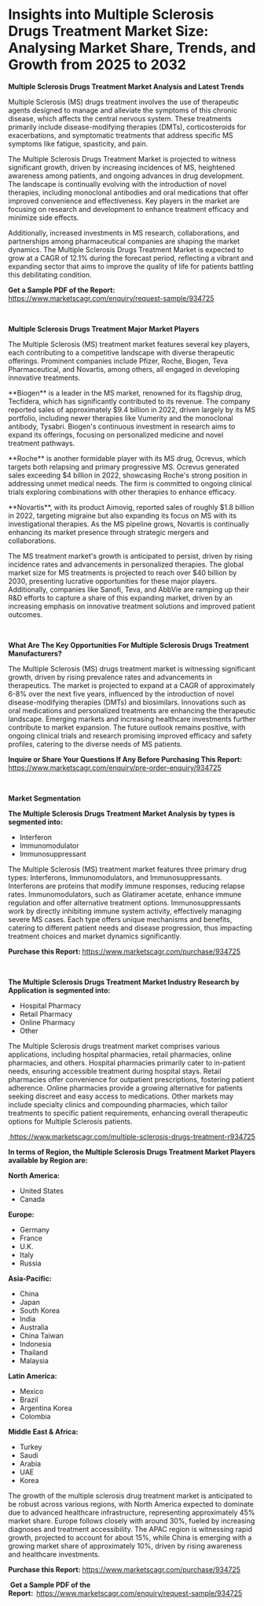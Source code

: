<p><h1>Insights into Multiple Sclerosis Drugs Treatment Market Size: Analysing Market Share, Trends, and Growth from 2025 to 2032</h1></p><p><strong>Multiple Sclerosis Drugs Treatment Market Analysis and Latest Trends</strong></p>
<p><p>Multiple Sclerosis (MS) drugs treatment involves the use of therapeutic agents designed to manage and alleviate the symptoms of this chronic disease, which affects the central nervous system. These treatments primarily include disease-modifying therapies (DMTs), corticosteroids for exacerbations, and symptomatic treatments that address specific MS symptoms like fatigue, spasticity, and pain.</p><p>The Multiple Sclerosis Drugs Treatment Market is projected to witness significant growth, driven by increasing incidences of MS, heightened awareness among patients, and ongoing advances in drug development. The landscape is continually evolving with the introduction of novel therapies, including monoclonal antibodies and oral medications that offer improved convenience and effectiveness. Key players in the market are focusing on research and development to enhance treatment efficacy and minimize side effects.</p><p>Additionally, increased investments in MS research, collaborations, and partnerships among pharmaceutical companies are shaping the market dynamics. The Multiple Sclerosis Drugs Treatment Market is expected to grow at a CAGR of 12.1% during the forecast period, reflecting a vibrant and expanding sector that aims to improve the quality of life for patients battling this debilitating condition.</p></p>
<p><strong>Get a Sample PDF of the Report:&nbsp;</strong> <a href="https://www.marketscagr.com/enquiry/request-sample/934725?utm_campaign=2648&utm_medium=2&utm_source=Github&utm_content=ia&utm_term=18042025&utm_id=multiple-sclerosis-drugs-treatment">https://www.marketscagr.com/enquiry/request-sample/934725</a></p>
<p>&nbsp;</p>
<p><strong>Multiple Sclerosis Drugs Treatment Major Market Players</strong></p>
<p><p>The Multiple Sclerosis (MS) treatment market features several key players, each contributing to a competitive landscape with diverse therapeutic offerings. Prominent companies include Pfizer, Roche, Biogen, Teva Pharmaceutical, and Novartis, among others, all engaged in developing innovative treatments.</p><p>**Biogen** is a leader in the MS market, renowned for its flagship drug, Tecfidera, which has significantly contributed to its revenue. The company reported sales of approximately $9.4 billion in 2022, driven largely by its MS portfolio, including newer therapies like Vumerity and the monoclonal antibody, Tysabri. Biogen's continuous investment in research aims to expand its offerings, focusing on personalized medicine and novel treatment pathways.</p><p>**Roche** is another formidable player with its MS drug, Ocrevus, which targets both relapsing and primary progressive MS. Ocrevus generated sales exceeding $4 billion in 2022, showcasing Roche's strong position in addressing unmet medical needs. The firm is committed to ongoing clinical trials exploring combinations with other therapies to enhance efficacy.</p><p>**Novartis**, with its product Aimovig, reported sales of roughly $1.8 billion in 2022, targeting migraine but also expanding its focus on MS with its investigational therapies. As the MS pipeline grows, Novartis is continually enhancing its market presence through strategic mergers and collaborations.</p><p>The MS treatment market's growth is anticipated to persist, driven by rising incidence rates and advancements in personalized therapies. The global market size for MS treatments is projected to reach over $40 billion by 2030, presenting lucrative opportunities for these major players. Additionally, companies like Sanofi, Teva, and AbbVie are ramping up their R&D efforts to capture a share of this expanding market, driven by an increasing emphasis on innovative treatment solutions and improved patient outcomes.</p></p>
<p>&nbsp;</p>
<p><strong>What Are The Key Opportunities For Multiple Sclerosis Drugs Treatment Manufacturers?</strong></p>
<p><p>The Multiple Sclerosis (MS) drugs treatment market is witnessing significant growth, driven by rising prevalence rates and advancements in therapeutics. The market is projected to expand at a CAGR of approximately 6-8% over the next five years, influenced by the introduction of novel disease-modifying therapies (DMTs) and biosimilars. Innovations such as oral medications and personalized treatments are enhancing the therapeutic landscape. Emerging markets and increasing healthcare investments further contribute to market expansion. The future outlook remains positive, with ongoing clinical trials and research promising improved efficacy and safety profiles, catering to the diverse needs of MS patients.</p></p>
<p><strong>Inquire or Share Your Questions If Any Before Purchasing This Report:</strong> <a href="https://www.marketscagr.com/enquiry/pre-order-enquiry/934725?utm_campaign=2648&utm_medium=2&utm_source=Github&utm_content=ia&utm_term=18042025&utm_id=multiple-sclerosis-drugs-treatment">https://www.marketscagr.com/enquiry/pre-order-enquiry/934725</a></p>
<p>&nbsp;</p>
<p><strong>Market Segmentation</strong></p>
<p><strong>The Multiple Sclerosis Drugs Treatment Market Analysis by types is segmented into:</strong></p>
<p><ul><li>Interferon</li><li>Immunomodulator</li><li>Immunosuppressant</li></ul></p>
<p><p>The Multiple Sclerosis (MS) treatment market features three primary drug types: Interferons, Immunomodulators, and Immunosuppressants. Interferons are proteins that modify immune responses, reducing relapse rates. Immunomodulators, such as Glatiramer acetate, enhance immune regulation and offer alternative treatment options. Immunosuppressants work by directly inhibiting immune system activity, effectively managing severe MS cases. Each type offers unique mechanisms and benefits, catering to different patient needs and disease progression, thus impacting treatment choices and market dynamics significantly.</p></p>
<p><strong>Purchase this Report:&nbsp;</strong><a href="https://www.marketscagr.com/purchase/934725?utm_campaign=2648&utm_medium=2&utm_source=Github&utm_content=ia&utm_term=18042025&utm_id=multiple-sclerosis-drugs-treatment">https://www.marketscagr.com/purchase/934725</a></p>
<p>&nbsp;</p>
<p><strong>The Multiple Sclerosis Drugs Treatment Market Industry Research by Application is segmented into:</strong></p>
<p><ul><li>Hospital Pharmacy</li><li>Retail Pharmacy</li><li>Online Pharmacy</li><li>Other</li></ul></p>
<p><p>The Multiple Sclerosis drugs treatment market comprises various applications, including hospital pharmacies, retail pharmacies, online pharmacies, and others. Hospital pharmacies primarily cater to in-patient needs, ensuring accessible treatment during hospital stays. Retail pharmacies offer convenience for outpatient prescriptions, fostering patient adherence. Online pharmacies provide a growing alternative for patients seeking discreet and easy access to medications. Other markets may include specialty clinics and compounding pharmacies, which tailor treatments to specific patient requirements, enhancing overall therapeutic options for Multiple Sclerosis patients.</p></p>
<p><a href="https://www.marketscagr.com/multiple-sclerosis-drugs-treatment-r934725?utm_campaign=2648&utm_medium=2&utm_source=Github&utm_content=ia&utm_term=18042025&utm_id=multiple-sclerosis-drugs-treatment">&nbsp;https://www.marketscagr.com/multiple-sclerosis-drugs-treatment-r934725</a></p>
<p><strong>In terms of Region, the Multiple Sclerosis Drugs Treatment Market Players available by Region are:</strong></p>
<p>
    <p> <strong> North America: </strong>
        <ul>
            <li>United States</li>
            <li>Canada</li>
        </ul>
        </p> 
    <p> <strong> Europe: </strong>
        <ul>
            <li>Germany</li>
            <li>France</li>
            <li>U.K.</li>
            <li>Italy</li>
            <li>Russia</li>
        </ul>
        </p> 
    <p> <strong> Asia-Pacific: </strong>
        <ul>
            <li>China</li>
            <li>Japan</li>
            <li>South Korea</li>
            <li>India</li>
            <li>Australia</li>
            <li>China Taiwan</li>
            <li>Indonesia</li>
            <li>Thailand</li>
            <li>Malaysia</li>
        </ul>
        </p> 
    <p> <strong> Latin America: </strong>
        <ul>
            <li>Mexico</li>
            <li>Brazil</li>
            <li>Argentina Korea</li>
            <li>Colombia</li>
        </ul>
        </p> 
    <p> <strong> Middle East & Africa: </strong>
        <ul>
            <li>Turkey</li>
            <li>Saudi</li>
            <li>Arabia</li>
            <li>UAE</li>
            <li>Korea</li>
        </ul>
    </p>
    </p>
<p><p>The growth of the multiple sclerosis drug treatment market is anticipated to be robust across various regions, with North America expected to dominate due to advanced healthcare infrastructure, representing approximately 45% market share. Europe follows closely with around 30%, fueled by increasing diagnoses and treatment accessibility. The APAC region is witnessing rapid growth, projected to account for about 15%, while China is emerging with a growing market share of approximately 10%, driven by rising awareness and healthcare investments.</p></p>
<p><strong>Purchase this Report: </strong><a href="https://www.marketscagr.com/purchase/934725?utm_campaign=2648&utm_medium=2&utm_source=Github&utm_content=ia&utm_term=18042025&utm_id=multiple-sclerosis-drugs-treatment">https://www.marketscagr.com/purchase/934725</a></p>
<p>&nbsp;<strong>Get a Sample PDF of the Report:&nbsp;&nbsp;</strong><a href="https://www.marketscagr.com/enquiry/request-sample/934725?utm_campaign=2648&utm_medium=2&utm_source=Github&utm_content=ia&utm_term=18042025&utm_id=multiple-sclerosis-drugs-treatment">https://www.marketscagr.com/enquiry/request-sample/934725</a></p>
<p><strong></strong></p>
<p><p></p><p></p><p></p></p>